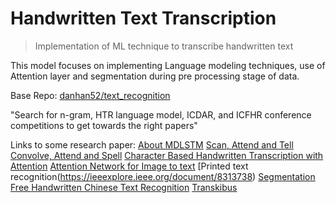 # Handwritten Text Transcription

> Implementation of ML technique to transcribe handwritten text

This model focuses on implementing Language modeling techniques, use of Attention layer and segmentation during pre processing stage of data.

Base Repo: [danhan52/text_recognition](https://github.com/danhan52/text_recognition)

"Search for n-gram, HTR language model, ICDAR, and ICFHR conference competitions to get towards the right papers"

Links to some research paper:
[About MDLSTM](https://arxiv.org/pdf/0705.2011.pdf)
[Scan, Attend and Tell](http://www.tbluche.com/files/icdar17_sar.pdf)
[Convolve, Attend and Spell](http://www.cvc.uab.es/~marcal/pdfs/GCPR18.pdf)
[Character Based Handwritten Transcription with Attention](http://jasonvpoulos.com/papers/attn-networks.pdf)
[Attention Network for Image to text](http://www.tbluche.com/files/icdar17_sar.pdf)
[Printed text recognition(https://ieeexplore.ieee.org/document/8313738)
[Segmentation Free Handwritten Chinese Text Recognition](https://ieeexplore-ieee-org.ezp3.lib.umn.edu/stamp/stamp.jsp?tp=&arnumber=7333746&tag=1)
[Transkibus](https://ieeexplore.ieee.org/abstract/document/8270253)



